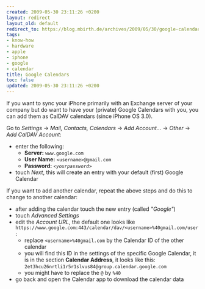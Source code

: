 ```yaml
---
created: 2009-05-30 23:11:26 +0200
layout: redirect
layout_old: default
redirect_to: https://blog.mbirth.de/archives/2009/05/30/google-calendars.html
tags:
- know-how
- hardware
- apple
- iphone
- google
- calendar
title: Google Calendars
toc: false
updated: 2009-05-30 23:11:26 +0200
---
```


If you want to sync your iPhone primarily with an Exchange server of your company but do want to have your (private) Google Calendars with you, you can add them as CalDAV calendars (since iPhone OS 3.0).

Go to *Settings* → *Mail, Contacts, Calendars* → *Add Account…* → *Other* → *Add CalDAV Account*:

* enter the following:
    * **Server:** `www.google.com`
    * **User Name:** `<username>@gmail.com`
    * **Password:** *`<yourpassword>`*
* touch *Next*, this will create an entry with your default (first) Google Calendar

If you want to add another calendar, repeat the above steps and do this to change to another calendar:

* after adding the calendar touch the new entry (called *"Google"*)
* touch *Advanced Settings*
* edit the *Account URL*, the default one looks like `https://www.google.com:443/calendar/dav/<username>%40gmail.com/user`:
    * replace `<username>%40gmail.com` by the Calendar ID of the other calendar
    * you will find this ID in the settings of the specific Google Calendar, it is in the section **Calendar Address**, it looks like this: `2et3hcu26nrtli1r5r1slvus84@group.calendar.google.com`
    * you might have to replace the `@` by `%40`
* go back and open the Calendar app to download the calendar data